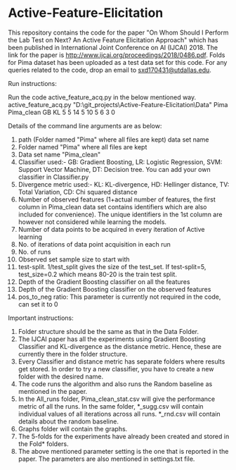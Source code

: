 # Active-Feature-Elicitation

This repository contains the code for the paper "On Whom Should I Perform the Lab Test on Next? An Active Feature Elicitation Approach" which has been published in International Joint Conference on AI (IJCAI) 2018.  The link for the paper is http://www.ijcai.org/proceedings/2018/0486.pdf. Folds for Pima dataset has been uploaded as a test data set for this code. For any queries related to the code, drop an email to sxd170431@utdallas.edu.

Run instructions:

Run the code active_feature_acq.py in the below mentioned way.
active_feature_acq.py "D:\git_projects\Active-Feature-Elicitation\Data" Pima Pima_clean GB KL 5 5 14 5 10 5 6 3 0
 
Details of the command line arguments are as below:

1. path (Folder named "Pima" where all files are kept) data set name  
2. Folder named "Pima" where all files are kept
3. Data set name "Pima_clean"
4. Classifier used:- GB: Gradient Boosting, LR: Logistic Regression, SVM: Support Vector Machine, DT: Decision tree. You can add your own classifier in Classifier.py
5. Divergence metric used:- KL: KL-divergence, HD: Hellinger distance, TV: Total Variation, CD: Chi squared distance 
6. Number of observed features (1+actual number of features, the first column in Pima_clean data set contains identifiers which are also included for convenience). The unique identifiers in the 1st column are however not considered while learning the models.
7. Number of data points to be acquired in every iteration of Active learning
8. No. of iterations of data point acquisition in each run
9. No. of runs 
10. Observed set sample size to start with 
11. test-split. 1/test_split gives the size of the test_set. If test-split=5, test_size=0.2 which means 80-20 is the train test split.
12. Depth of the Gradient Boosting classifier on all the features
13. Depth of the Gradient Boosting classifier on the observed features
14. pos_to_neg ratio: This parameter is currently not required in the code, can set it to 0 

Important instructions:

1. Folder structure should be the same as that in the Data Folder.
2. The IJCAI paper has all the experiments using Gradient Boosting Classifier and KL-divergence as the distance metric. Hence, these are currently there in the folder structure.
3. Every Classifier and distance metric has separate folders where results get stored. In order to try a new classifier, you have to create a new folder with the desired name.
4. The code runs the algorithm and also runs the Random baseline as mentioned in the paper. 
5. In the All_runs folder, Pima_clean_stat.csv will give the performance metric of all the runs. In the same folder, *_sugg.csv will contain individual values of all iterations across all runs. *_rnd.csv will contain details about the random baseline.
6. Graphs folder will contain the graphs.
7. The 5-folds for the experiments have already been created and stored in the Fold* folders.
8. The above mentioned parameter setting is the one that is reported in the paper. The parameters are also mentioned in settings.txt file.
